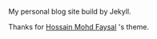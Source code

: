 My personal blog site build by Jekyll. 

Thanks for [Hossain Mohd Faysal](http://alum.mit.edu/www/hmfaysal/) 's theme.


